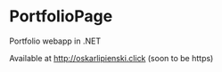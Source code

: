 # PortfolioPage
Portfolio webapp in .NET

Available at http://oskarlipienski.click (soon to be https)
